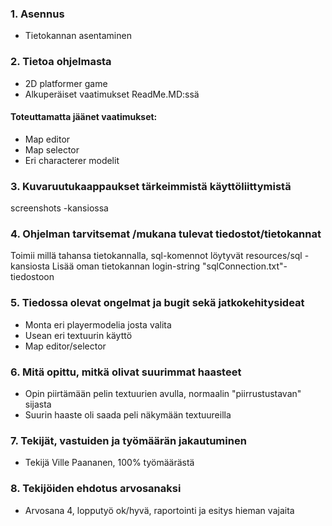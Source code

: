 ### 1. Asennus
  - Tietokannan asentaminen

### 2. Tietoa ohjelmasta
- 2D platformer game
- Alkuperäiset vaatimukset ReadMe.MD:ssä

#### Toteuttamatta jäänet vaatimukset:
  - Map editor
  - Map selector
  - Eri characterer modelit

### 3. Kuvaruutukaappaukset tärkeimmistä käyttöliittymistä
  screenshots -kansiossa

### 4. Ohjelman tarvitsemat /mukana tulevat tiedostot/tietokannat
Toimii millä tahansa tietokannalla, sql-komennot löytyvät resources/sql -kansiosta
Lisää oman tietokannan login-string "sqlConnection.txt"-tiedostoon

### 5. Tiedossa olevat ongelmat ja bugit sekä jatkokehitysideat
  - Monta eri playermodelia josta valita
  - Usean eri textuurin käyttö
  - Map editor/selector

### 6. Mitä opittu, mitkä olivat suurimmat haasteet
  - Opin piirtämään pelin textuurien avulla, normaalin "piirrustustavan" sijasta
  - Suurin haaste oli saada peli näkymään textuureilla

### 7. Tekijät, vastuiden ja työmäärän jakautuminen
  - Tekijä Ville Paananen, 100% työmäärästä

### 8. Tekijöiden ehdotus arvosanaksi
  - Arvosana 4, lopputyö ok/hyvä, raportointi ja esitys hieman vajaita
